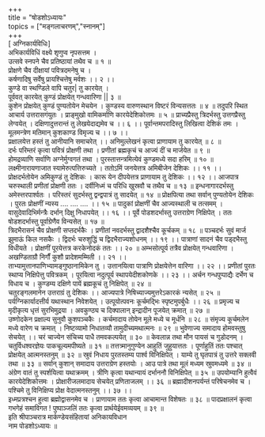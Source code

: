 +++    
title = "षोडशोऽध्यायः"      
topics = ["मङ्गलाचरणम्","स्नानम्"]    
+++    
[ अग्निकार्यविधिः]  
अभिकार्यविधिं वक्ष्ये शृणुप्व नृपसत्तम ।  
उत्सवे स्नपने चैव प्रतिष्ठायां तथैव च ॥ १ ॥  
प्रोक्षणे चैव दीक्षायां पवित्रदमनेषु च ।  
कर्षणादिषु सर्वेषु प्रायश्चित्तेषु मर्वशः ।। २ ।।  
कुण्डे वा स्थण्डिले वापि चतुर| तु कारयेत् ।  
पूर्ववत् कारयेत् कुण्डं प्रोक्षयेत् गन्धवारिणा || ३ ॥   
कुशेन प्रोक्षयेत् कुण्डं पुण्यतोयेन मेचयेन ।
कुण्डस्य वारुणस्थान विष्टरं विन्यसत्ततः ॥ ४ ॥
तदुपरि स्थित आचार्य उत्तरासगंयुतः ।
प्राङ्मुखो वामिकर्माणि कारयेदेशिकोत्तमः ॥ ५ ॥
प्राच्यप्रैस्तु त्रिदर्भस्तु उत्तगप्रैस्तु लेग्वयेत् ।
दक्षिणादुत्तरान्तं तु लेखयेदाद्यमेव च ।। ६ ।।
पूर्वान्तमपरादिस्तु लिखित्वा देशिकं तमः ।
मूलमन्त्रेण मतिमान् कुशकाण्ड विमृज्य च ।। ७ ।।  
प्रक्षालयेत्त हस्तं तु आनीयानि समाचरेत् ।।
अनिमुल्लेखनं कृत्वा प्राणायाम तु कारयेत् ॥ ८ ॥  
दर्भः परिम्तरं कृत्वा पवित्रं प्रोक्षणी तथा ।
प्रणीतां ब्रह्मकृचं च आज्यं दीं च मार्जयेत ॥ ९ ॥  
होमद्रव्याणि सर्वाणि अग्नेर्मुग्वगतं तथा ।
पुरस्तात्तन्त्रमित्येवं कुण्डमध्ये सदा हरिम् ॥ १० ॥
लक्ष्मीनारायणाजात स्यामेरुत्पत्तिरुच्यते ।
ततोऽमिं जनयेत्तत्र अमिबीजेन देशिकः ।। ११ ।।  
प्रोक्षदर्भतोयेन अमिकुण्डं तु देशिकः ।
कारू येन दीपयेत्तत्र प्राणायाम तु देशिकः ।। १२ ।।
आजपात्र चरुस्थाली प्रणीतां प्रोक्षणी ततः ।
दर्वीनिध्मं च परिधि खुस्रवौ च तथैव च ॥ १३ ॥
इन्धनागारदर्भस्तु अमेस्त्तरपार्श्वतः ।
परिस्तरं सुदर्भस्तु द्वन्द्वपात्रं तु सादयेत् ॥ १४ ॥
प्रोक्षपित्या तथा सर्वान् पुण्यतोयेन देशिकः ।
पुरतः प्रोक्षणीं न्यस्य .... .... .... ।। १५ ॥
पादुकां प्रोक्षणीं चैव आज्यस्थाली च तत्समम् ।
वासुदेवादिभिर्मन्त्रैः दर्भान् दिक्षु निधापयेत् ।। १६ ।।
पूर्वे पोडशदर्भास्तु उत्तराग्रेण निक्षिपेत् ।
ततः षोडशदर्भास्तु पूर्वाग्रेणैव विन्यसेत् ॥ १७ ॥  
त्रिदभैरासनं चैव प्रोक्षणी सप्तदर्भकैः ।
प्रणीतां नवदर्भस्तु द्वादशैश्चैव कूर्चकम् ॥ १८ ॥
पञ्चदर्भः सुवं मार्ज झुमाऊं किल नसकैः ।
द्विदर्भः चरुशुद्धिं च द्विदभैराज्यशोधनम् ।। १९ ।।
पात्राणां सादनं चैव पड्दभैस्तु विधीयते ।
प्रोक्षणीं पूरयेत्तत्र करकेनोदकं ततः ।। २० ॥
अम्भसोत्पूर्य तत्रैव प्रोक्षयेत् गन्धवारिणा ।
अखण्डिताग्रौ निर्गौं कुशौ प्रादेशमम्मिती ।। २१ ।।  
ताभ्यामुत्तानपाणिभ्यामङ्गुष्ठानामिकेन तु ।
उत्तानयित्वा पात्राणि प्रोक्षयेत्तेन वारिणा ।। २२ ।।
प्रणीतां पुरतः स्थाप्य निक्षिपेत्तु पवित्रकम् ।
पूरयित्वा नदुत्पूर्य स्थापयेदीशकोणके ।। २३ ।।
अर्चन गन्धपुप्पाद्यैः दर्भेण च विधाय च ।
कुण्डम्य दक्षिणे पायें ब्रह्मकूचं तु निक्षिपेत् ॥ २४ ॥  
चतुरङ्गलमानेन उत्तराग्रं तु देशिकः ।।
आज्यपात्रे निषिच्याज्यमुत्तरेऽकारकं न्यसेत् ॥ २५ ॥
पर्यग्निकार्यादत्तीर्य यथास्थान निवेशयेत् ।
उत्पूयोत्पवनः कूर्चमद्भिः स्पृष्टमुपर्बुधैः ।। २६ ॥
प्रमृज्य च मृदीकृत्य धृत्तं सुरभिमुद्रया ।
अवकुण्ठ्य च दिक्पालान् इन्द्रादीन पूजयेत् क्रमात् ॥ २७ ॥  
उष्णोदकेन प्रक्षाल्य सुनुवौ कुशपञ्चकैः ।
कर्चमादाय तोयेन मूले मध्ये च मूर्धनि ॥ २८ ॥
संमृज्य कूर्चमलेन मध्ये वारेण च क्रमात् ।
निष्टव्यामो निधातव्यौ तामुदीच्यमथात्मनः ॥ २९ ॥
भुवेणाज्य समादाय होमवस्तुषु सेचयेत् ।।
चरं चाज्येन संचिच्य पाधै तमवकल्पयेत् ॥ ३० ॥
केवलान्न तथा मौन पायसं च गुडोदनम् ।
चतुर्विधश्वरज्ञेयः पाकचूल्यमपीष्यते ॥ ३१ ॥
तत्तत्र्मानुगुण्येन आहुतिं जुहुयात्ततः ।
पूर्णाहुतिं ततः पश्चात् प्रोक्षयेत् आत्मनस्तनुम् ॥ ३२ ॥
स्रुवं निधाय पुरतस्तम्य पार्श्व विनिक्षिपेत् ।
याम्ये तु घृतपात्रं तु उत्तरे सक्लवी तथा ॥ ३३ ॥
सर्वान् कुशान् समादाय उत्तराग्रेण हस्तयोः ।
आउ पात्रे तथा मूलं मध्यम स्रुवमध्यमे ॥ ३४ ॥
अंग्रेण वातं तु स्पर्शयित्वा यथाक्रमम् । 
त्रीणि कृत्वा यथान्यायं दर्भाननौ विनिक्षिपेत् ॥ ३५ ॥
उपयोम्यानि हुत्वैवं कारयेदेशिकोत्तमः ।
प्रोक्षारीजलमादाय सेचयेत् प्रणिताजलम् ।। ३६ ॥
ब्रह्मादीशनपर्यन्तं परिषेचनमेव च ।
पश्चिमे तु विनिक्षिप्य प्रोक्ष वेदात्मनस्तनुम् ।। ३७ ।।  
इध्मप्रत्रश्चन हुत्वा ब्रह्मोद्वासनमेव च ।
प्राणायाम ततः कृत्वा आचामान्त विशेषतः ॥ ३८ ॥
पादप्रक्षालनं कृत्वा गभगेहं समाविगत !
पुष्पाञ्जलिं ततः कृत्वा प्रार्थयेईवमव्ययम् ॥ ३९ ॥  
इति श्रीपाञ्चरात्र मार्कण्डेयसंहितायां अनिकायविधान  
नाम पोडशोऽध्यायः ॥  
